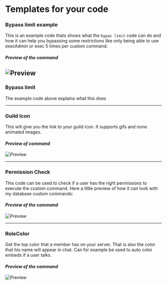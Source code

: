 # Templates for your code

### Bypass limit example
This is an example code thats shows what the `bypas limit` code can do and how it can help you bypassing some restrictions like only being able to use execAdmin or exec 5 times per custom command.

#### *Preview of the command*  
![Preview](https://i.imgur.com/M38k5xz.gif)
--- 

### Bypass limit  
The example code above explains what this does  

--- 

### Guild Icon  
This will give you the link to your guild icon. It supports gifs and none animated images.  

#### *Preview of command*  
![Preview](https://i.imgur.com/snIs2iN.png)

---

### Permission Check
This code can be used to check if a user has the right permissions to execute the custom command. Here a little preview of how it can look with my database custom commands:

#### *Preview of the command*  
![Preview](https://i.imgur.com/AvV2RKP.png)

---

### RoleColor  
  
Get the top color that a member has on your server. That is also the color that his name will appear in chat. Can for example be used to auto color embeds if a user talks.

#### *Preview of the command*  
![Preview](https://i.imgur.com/J3sUebi.png)